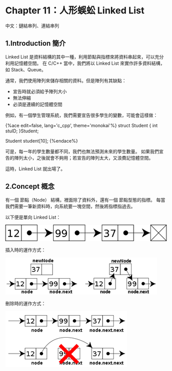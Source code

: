 # Chapter 11：人形蜈蚣 Linked List

中文：鏈結串列、連結串列

## 1.Introduction 簡介

Linked List 是資料結構的其中一種，利用節點與指標來將資料串起來，可以充分利用記憶體空間。
在 C/C++ 當中，我們將以 Linked List 來實作許多資料結構，如 Stack、Queue。

通常，我們使用陣列來儲存相關的資料。但是陣列有其缺點：

* 宣告時就必須給予陣列大小
* 無法伸縮
* 必須是連續的記憶體空間

例如，有一個學生管理系統，我們需要宣告很多學生的變數，可能會這樣做：

{%ace edit=false, lang='c_cpp', theme='monokai'%}
struct Student {
	int stuID;
}Student;

Student student[10];
{%endace%}

可是，每一年的學生數量都不同，我們也無法預測未來的學生數量。
如果我們宣告的陣列太小，之後就會不夠用；若宣告的陣列太大，又浪費記憶體空間。

這時，Linked List 就出場了。


## 2.Concept 概念

有一個 節點（Node） 結構，裡面除了資料外，還有一個 節點型態的指標。
每當我們需要一筆新資料時，向系統要一塊空間，然後將指標指過去。

以下便是單向 Linked List：  

![Singly-linked-list.png](img/Singly-linked-list.png)

插入時的運作方式：  

![linked-list-insert.png](img/linked-list-insert.png)

刪除時的運作方式：  

![linked-list-del.png](img/linked-list-del.png)
